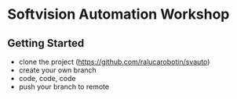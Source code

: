 # Softvision Automation Workshop


## Getting Started

- clone the project (https://github.com/ralucarobotin/svauto)
- create your own branch
- code, code, code
- push your branch to remote
